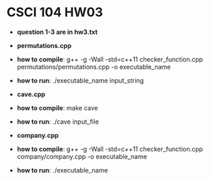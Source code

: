 # CSCI 104 HW03

- **question 1-3 are in hw3.txt**

- **permutations.cpp**
- **how to compile**: g++ -g -Wall -std=c++11 checker_function.cpp permutations/permutations.cpp -o executable_name
- **how to run**: ./executable_name input_string

- **cave.cpp**
- **how to compile**: make cave
- **how to run**: ./cave input_file

- **company.cpp**
- **how to compile**: g++ -g -Wall -std=c++11 checker_function.cpp company/company.cpp -o executable_name
- **how to run**: ./executable_name